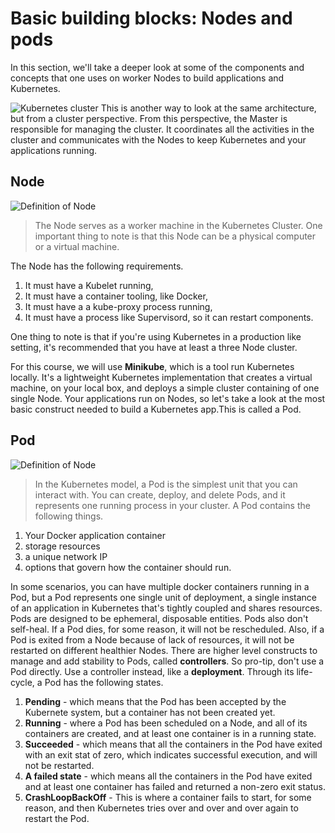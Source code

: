 # Basic building blocks: Nodes and pods
In this section, we'll take a deeper look at some of the components and concepts that one uses on worker Nodes to build applications and Kubernetes.

<img src="images/" alt="Kubernetes cluster">
This is another way to look at the same architecture, but from a cluster perspective. From this perspective, the Master is responsible for managing the cluster. It coordinates all the activities in the cluster and communicates with the Nodes to keep Kubernetes and your applications running.

## Node
<img src="images/" alt="Definition of Node">

> The Node serves as a worker machine in the Kubernetes Cluster. One important thing to note is that this Node can be a physical computer or a virtual machine.

The Node has the following requirements.
1. It must have a Kubelet running,
2. It must have a container tooling, like Docker,
3. It must have a a kube-proxy process running, 
4. It must have a process like Supervisord, so it can restart components.

One thing to note is that if you're using Kubernetes in a production like setting, it's recommended that you have at least a three Node cluster.

For this course, we will use **Minikube**, which is a tool run Kubernetes locally. It's a lightweight Kubernetes implementation that creates a virtual machine, on your local box, and deploys a simple cluster containing of one single Node. Your applications run on Nodes, so let's take a look at the most basic construct needed to build a Kubernetes app.This is called a Pod.

## Pod
<img src="images/" alt="Definition of Node">

> In the Kubernetes model, a Pod is the simplest unit that you can interact with. You can create, deploy, and delete Pods, and it represents one running process in your cluster.
A Pod contains the following things.
1. Your Docker application container
2. storage resources
3. a unique network IP
4. options that govern how the container should run.

In some scenarios, you can have multiple docker containers running in a Pod, but a Pod represents one single unit of deployment, a single instance of an application in Kubernetes that's tightly coupled and shares resources. 
Pods are designed to be ephemeral, disposable entities.
Pods also don't self-heal. If a Pod dies, for some reason, it will not be rescheduled. Also, if a Pod is exited from a Node because of lack of resources, it will not be restarted on different healthier Nodes. There are higher level constructs to manage and add stability to Pods, called **controllers**. So pro-tip, don't use a Pod directly. Use a controller instead, like a **deployment**.
Through its life-cycle, a Pod has the following states.

1. **Pending** - which means that the Pod has been accepted by the Kubernete system, but a container has not been created yet.
2. **Running** - where a Pod has been scheduled on a Node, and all of its containers are created, and at least one container is in a running state. 
3. **Succeeded** - which means that all the containers in the Pod have exited with an exit stat of zero, which indicates successful execution, and will not be restarted. 
4. **A failed state** - which means all the containers in the Pod have exited and at least one container has failed and returned a non-zero exit status.
5. **CrashLoopBackOff** - This is where a container fails to start, for some reason, and then Kubernetes tries over and over and over again to restart the Pod.

